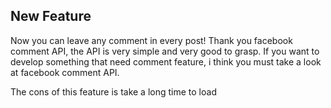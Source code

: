 New Feature
-----------

Now you can leave any comment in every post! Thank you facebook comment API, the API is very simple and very good to
grasp. If you want to develop something that need comment feature, i think you must take a look at facebook comment API.

The cons of this feature is take a long time to load